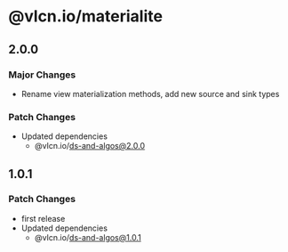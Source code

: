# @vlcn.io/materialite

## 2.0.0

### Major Changes

- Rename view materialization methods, add new source and sink types

### Patch Changes

- Updated dependencies
  - @vlcn.io/ds-and-algos@2.0.0

## 1.0.1

### Patch Changes

- first release
- Updated dependencies
  - @vlcn.io/ds-and-algos@1.0.1
